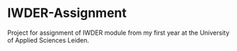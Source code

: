 # IWDER-Assignment
Project for assignment of IWDER module from my first year at the University of Applied Sciences Leiden.
